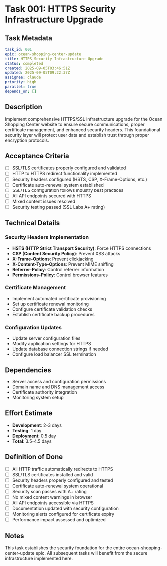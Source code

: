 # Task 001: HTTPS Security Infrastructure Upgrade

## Task Metadata
```yaml
task_id: 001
epic: ocean-shopping-center-update
title: HTTPS Security Infrastructure Upgrade
status: completed
created: 2025-09-05T03:46:51Z
updated: 2025-09-05T09:22:37Z
assignee: claude
priority: high
parallel: true
depends_on: []
```

## Description
Implement comprehensive HTTPS/SSL infrastructure upgrade for the Ocean Shopping Center website to ensure secure communications, proper certificate management, and enhanced security headers. This foundational security layer will protect user data and establish trust through proper encryption protocols.

## Acceptance Criteria
- [ ] SSL/TLS certificates properly configured and validated
- [ ] HTTP to HTTPS redirect functionality implemented
- [ ] Security headers configured (HSTS, CSP, X-Frame-Options, etc.)
- [ ] Certificate auto-renewal system established
- [ ] SSL/TLS configuration follows industry best practices
- [ ] All API endpoints secured with HTTPS
- [ ] Mixed content issues resolved
- [ ] Security testing passed (SSL Labs A+ rating)

## Technical Details

### Security Headers Implementation
- **HSTS (HTTP Strict Transport Security)**: Force HTTPS connections
- **CSP (Content Security Policy)**: Prevent XSS attacks
- **X-Frame-Options**: Prevent clickjacking
- **X-Content-Type-Options**: Prevent MIME sniffing
- **Referrer-Policy**: Control referrer information
- **Permissions-Policy**: Control browser features

### Certificate Management
- Implement automated certificate provisioning
- Set up certificate renewal monitoring
- Configure certificate validation checks
- Establish certificate backup procedures

### Configuration Updates
- Update server configuration files
- Modify application settings for HTTPS
- Update database connection strings if needed
- Configure load balancer SSL termination

## Dependencies
- Server access and configuration permissions
- Domain name and DNS management access
- Certificate authority integration
- Monitoring system setup

## Effort Estimate
- **Development**: 2-3 days
- **Testing**: 1 day
- **Deployment**: 0.5 day
- **Total**: 3.5-4.5 days

## Definition of Done
- [ ] All HTTP traffic automatically redirects to HTTPS
- [ ] SSL/TLS certificates installed and valid
- [ ] Security headers properly configured and tested
- [ ] Certificate auto-renewal system operational
- [ ] Security scan passes with A+ rating
- [ ] No mixed content warnings in browser
- [ ] All API endpoints accessible via HTTPS
- [ ] Documentation updated with security configuration
- [ ] Monitoring alerts configured for certificate expiry
- [ ] Performance impact assessed and optimized

## Notes
This task establishes the security foundation for the entire ocean-shopping-center-update epic. All subsequent tasks will benefit from the secure infrastructure implemented here.